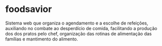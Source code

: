 # foodsavior
Sistema web que organiza o agendamento e a escolhe de refeições, auxiliando no combate ao desperdício de comida, facilitando a produção dos dos pratos pelo chef, organização das rotinas de alimentação das famílias e mantimento do alimento.
